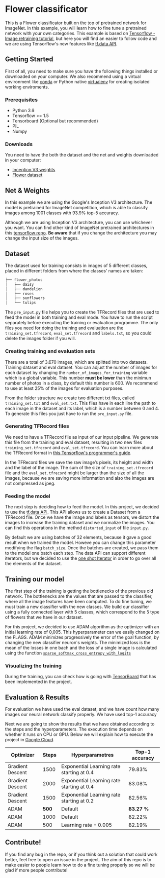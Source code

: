 # Flower classificator
This is a Flower classificator built on the top of pretrained network for ImageNet. In this example, you will learn how to fine tune a pretrained network with your own categories. This example is based on [Tensorflow - Image retraining tutorial](https://www.tensorflow.org/tutorials/image_retraining), but here you will find an easier to follow code and we are using Tensorflow's new features like [tf.data API](https://www.tensorflow.org/api_docs/python/tf/data).

## Getting Started
First of all, you need to make sure you have the following things installed or downloaded on your computer. We also recommend using a virtual environment like [conda](https://www.anaconda.com/) or Python native [virtualenv](https://virtualenv.pypa.io/en/stable/) for creating isolated working enviroments.

### Prerequisites
* Python 3.6
* Tensorflow >= 1.5
* Tensorboard (Optional but recommended)
* PIL
* Numpy

### Downloads
You need to have the both the dataset and the net and weights downloaded in your computer:
* [Inception V3 weights](http://download.tensorflow.org/models/inception_v3_2016_08_28.tar.gz)
* [Flower dataset](http://download.tensorflow.org/example_images/flower_photos.tgz)

## Net & Weights
In this example we are using the Google's Inception V3 architecture. The model is pretrained for ImageNet competition, which is able to classify images among 1001 classes with 93.9% top-5 accuracy.

Although we are using Inception V3 architecture, you can use whichever you want. You can find other kind of ImageNet pretrained architectures in this [tensorflow repo](https://github.com/tensorflow/models/tree/master/research/slim). **Be aware** that if you change the architecture you may change the input size of the images.

## Dataset
The dataset used for training consists in images of 5 different classes, placed in different folders from where the classes' names are taken:

```bash
├── flower_photos
│   ├── daisy
│   ├── dandelion
│   ├── roses
│   ├── sunflowers
│   └── tulips
```

The `pre_input.py` file helps you to create the TFRecord files that are used to feed the model in both training and eval mode. You have to run the script separately before executing the training or evaluation programme. The only files you need for doing the training and evaluation are the `training_set.tfrecord`, `eval_set.tfrecord` and `labels.txt`, so you could delete the images folder if you will.

### Creating training and evaluation sets
There are a total of 3.670 images, which are splitted into two datasets. Training dataset and eval dataset. You can adjust the number of images for each dataset by changing the `number_of_images_for_training` variable which is a global variable. This number **must be lower** than the minimun number of photos in a class, by default this number is 600. We recommend to use at least 25% of the images for evaluation purposes.

From the folder structure we create two different txt files, called `training_set.txt` and `eval_set.txt`. This files have in each line the path to each image in the dataset and its label, which is a number between 0 and 4. To generate this files you just have to run the `pre_input.py` file.

### Generating TFRecord files
We need to have a TFRecord file as input of our input pipeline. We generate this file from the training and eval dataset, resulting in two new files `training_set.tfrecord` and `eval_set.tfrecord`. You can learn more about the TFRecord format in [this Tensorflow's programmer's guide](https://www.tensorflow.org/programmers_guide/datasets#consuming_tfrecord_data).

In the TFRecord files we save the raw image’s pixels, its height and width and the label of the image. The sum of the size of `training_set.tfrecord` file and the `eval_set.tfrecord` might be larger than the size of all the images, because we are saving more information and also the images are not compressed as jpeg.

### Feeding the model
The next step is deciding how to feed the model. In this project, we decided to use the [tf.data API](https://www.tensorflow.org/api_docs/python/tf/data). This API allows us to create a Dataset from a TFRecord file. Once we have the image and labels as tensors, we distort the images to increase the training dataset and we normalize the images. You can find this operations in the method `distorted_input` of file `input.py`.

By default we are using batches of 32 elements, because it gave a good result when we trained the model. Howeve you can change this parameter modifying the flag `batch_size`. Once the batches are created, we pass them to the model one batch each step. The data API can support different iterators, but we decided to use the [one shot Iterator](https://www.tensorflow.org/api_docs/python/tf/data/Dataset#make_one_shot_iterator) in order to go over all the elements of the dataset.

## Training our model
The first step of the training is getting the bottlenecks of the previous old network. The bottlenecks are the values that are passed to the classifier, where all the image features have been computed. To do fine tuning, we must train a new classifier with the new classes. We build our classifier using a fully connected layer with 5 classes, which correspond to the 5 type of flowers that we have in our dataset.

For this project, we decided to use ADAM algorithm as the optimizer with an initial learning rate of 0,005. This hyperparameter can we easily changed on the FLAGS. ADAM minimizes progressively the error of the goal function, by changing the new classifier neuron's weights. The minimized loss is the mean of the losses in one bach and the loss of a single image is calculated using the function [`sparse_softmax_cross_entropy_with_logits`](https://www.tensorflow.org/api_docs/python/tf/nn/sparse_softmax_cross_entropy_with_logits)

### Visualizing the training
During the training, you can check how is going with [TensorBoard](https://www.tensorflow.org/programmers_guide/summaries_and_tensorboard) that has been implemented in the project.

## Evaluation & Results
For evaluation we have used the eval dataset, and we have count how many images our neural network classify properly. We have used top-1 accuracy

Next we are going to show the results that we have obtained according to the steps and the hyperparameters. The execution time depends on whether it runs on CPU or GPU. Below we will explain how to execute the project in [Google Cloud](cloud.google.com/).

| Optimizer| Steps | Hyperparametres | Top-1 accuracy |
| ------------- | ------------- | ------------- |  ------------- |
Gradient Descent | 1500 | Exponential Learning rate starting at 0.4 | 79.83% |
Gradient Descent | 2000 | Exponential Learning rate starting at 0.4 | 83.08% |
Gradient Descent | 1500 | Exponential Learning rate starting at 0.2 | 82.56% |
ADAM |**500** | Default | **83.27 %** |
ADAM |1000 | Default | 82.22%  |
ADAM |500 | Learning rate = 0.005 | 82.19% |

## Contribute!
If you find any bug in the repo, or if you think out a solution that could work better, feel free to open an issue in the project. The aim of this repo is to make easier to people learn how to do a fine tuning properly so we will be glad if more people contribute!
